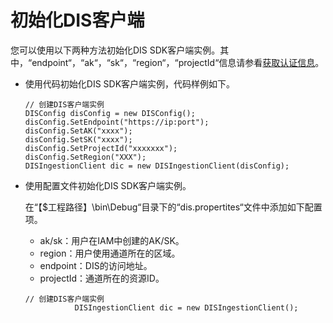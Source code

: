 # 初始化DIS客户端<a name="dayu_06_0009"></a>

您可以使用以下两种方法初始化DIS SDK客户端实例。其中，“endpoint“，“ak“，“sk“，“region“，“projectId“信息请参看[获取认证信息](获取认证信息.md)。

-   使用代码初始化DIS SDK客户端实例，代码样例如下。

    ```
    // 创建DIS客户端实例
    DISConfig disConfig = new DISConfig();
    disConfig.SetEndpoint("https://ip:port");
    disConfig.SetAK("xxxx");
    disConfig.SetSK("xxxx");
    disConfig.SetProjectId("xxxxxxx");
    disConfig.SetRegion("XXX");
    DISIngestionClient dic = new DISIngestionClient(disConfig);
    ```

-   使用配置文件初始化DIS SDK客户端实例。

    在“【$工程路径】\\bin\\Debug“目录下的“dis.propertites“文件中添加如下配置项。

    -   ak/sk：用户在IAM中创建的AK/SK。
    -   region：用户使用通道所在的区域。
    -   endpoint：DIS的访问地址。
    -   projectId：通道所在的资源ID。

    ```
    // 创建DIS客户端实例
               DISIngestionClient dic = new DISIngestionClient();
    ```



